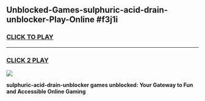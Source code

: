 
## Unblocked-Games-sulphuric-acid-drain-unblocker-Play-Online #f3j1i
<h3>
<a href="https://news.freeplayer.one?title=sulphuric-acid-drain-unblocker&ref=3">CLICK TO PLAY</a></h3>
<hr>

<h3>
<a href="https://news.freeplayer.one?title=sulphuric-acid-drain-unblocker&ref=3">CLICK 2 PLAY</a>
  
</h3>

<a href="https://news.freeplayer.one?title=sulphuric-acid-drain-unblocker&ref=3"><img src="https://clearcache.store/games.png"></a>


**sulphuric-acid-drain-unblocker games unblocked: Your Gateway to Fun and Accessible Online Gaming**
